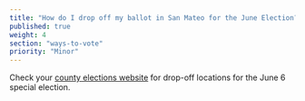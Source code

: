 ```yaml
---
title: "How do I drop off my ballot in San Mateo for the June Election?"
published: true
weight: 4
section: "ways-to-vote"
priority: "Minor"
---
```


Check your [county elections website](https://www.shapethefuture.org/elections/2017/june/votingoptions/vbm/) for drop-off locations for the June 6 special election.
